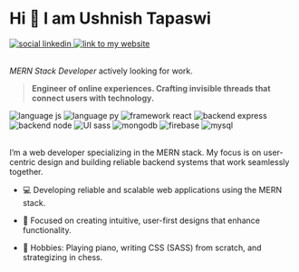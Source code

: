 <h1>Hi 👋 I am Ushnish Tapaswi</h1>

<div>
  <a href="https://www.linkedin.com/in/ushnish-tapaswi-719489267/">
<img src="https://img.shields.io/badge/linkedin-informational?style=flat&logo=linkedin&color=0A66C2" alt="social linkedin"/>
  </a>
  
<a href="https://plushexe351.github.io/Personal-Website">
<img src="https://img.shields.io/badge/my_website-whitesmoke?style=flat&logo=googlechrome&color=white" alt="link to my website"/>
</div>
</a>

<br>

<p><em>MERN Stack Developer</em> actively looking for work.</p>

<blockquote>
<strong>Engineer of online experiences. Crafting invisible threads that connect users with technology.</strong>
</blockquote>

<div>
<img src="https://img.shields.io/badge/Code-JavaScript-informational?style=flat&logo=javascript&color=f0db4f" alt="language js"/>
<img src="https://img.shields.io/badge/Code-Python-informational?style=flat&logo=python&color=3776ab&labelColor=white" alt="language py"/>
<img src="https://img.shields.io/badge/Framework-React-informational?style=flat&logo=react&color=aqua" alt="framework react"/>
<img src="https://img.shields.io/badge/backend-express-informational?style=flat&logo=express&color=000000" alt="backend express"/>
<img src="https://img.shields.io/badge/backend-node-informational?style=flat&logo=node.js&color=339933&labelColor=white" alt="backend node"/>
<img src="https://img.shields.io/badge/UI-scss-informational?style=flat&logo=sass&color=cc6699&labelColor=white" alt="UI sass"/>
<img src="https://img.shields.io/badge/nosql-mongodb-informational?style=flat&logo=mongodb&color=47a248&labelColor=white" alt="mongodb"/>
<img src="https://img.shields.io/badge/nosql-firebase-informational?style=flat&logo=firebase&color=ffcb2f" alt="firebase"/>
<img src="https://img.shields.io/badge/DB-MySQL-informational?style=flat&logo=mysql&color=00758f&labelColor=white" alt="mysql"/>
</div>

<br>

<p>I’m a web developer specializing in the MERN stack. My focus is on user-centric design and building reliable backend systems that work seamlessly together.</p>

<ul>
  <li>
    
💻 Developing reliable and scalable web applications using the MERN stack.
  </li>
  <li>
    
🎨 Focused on creating intuitive, user-first designs that enhance functionality.
  </li>
  <li>
🎹 Hobbies: Playing piano, writing CSS (SASS) from scratch, and strategizing in chess.
    
  </li>
</ul>
<!---
plushexe351/plushexe351 is a ✨ special ✨ repository because its `README.md` (this file) appears on your GitHub profile.
You can click the Preview link to take a look at your changes.
--->
